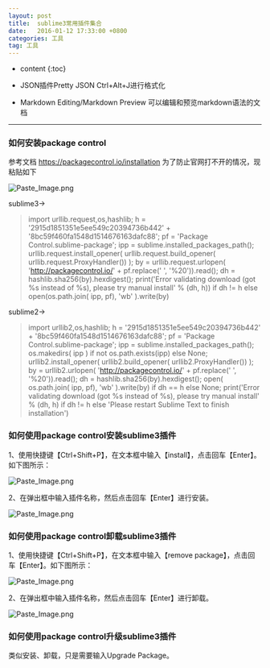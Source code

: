```yaml
---
layout: post
title:  sublime3常用插件集合
date:   2016-01-12 17:33:00 +0800
categories: 工具
tag: 工具
---
```


* content
{:toc}


* JSON插件Pretty JSON
Ctrl+Alt+J进行格式化

* Markdown Editing/Markdown Preview
可以编辑和预览markdown语法的文档

------

### 如何安装package control
参考文档 https://packagecontrol.io/installation
为了防止官网打不开的情况，现粘贴如下

![Paste_Image.png](http://upload-images.jianshu.io/upload_images/845143-c74d4192a72fc25f.png?jianshufrom=true)

sublime3->
> import urllib.request,os,hashlib; h = '2915d1851351e5ee549c20394736b442' + '8bc59f460fa1548d1514676163dafc88'; pf = 'Package Control.sublime-package'; ipp = sublime.installed_packages_path(); urllib.request.install_opener( urllib.request.build_opener( urllib.request.ProxyHandler()) ); by = urllib.request.urlopen( 'http://packagecontrol.io/' + pf.replace(' ', '%20')).read(); dh = hashlib.sha256(by).hexdigest(); print('Error validating download (got %s instead of %s), please try manual install' % (dh, h)) if dh != h else open(os.path.join( ipp, pf), 'wb' ).write(by)

sublime2->
> import urllib2,os,hashlib; h = '2915d1851351e5ee549c20394736b442' + '8bc59f460fa1548d1514676163dafc88'; pf = 'Package Control.sublime-package'; ipp = sublime.installed_packages_path(); os.makedirs( ipp ) if not os.path.exists(ipp) else None; urllib2.install_opener( urllib2.build_opener( urllib2.ProxyHandler()) ); by = urllib2.urlopen( 'http://packagecontrol.io/' + pf.replace(' ', '%20')).read(); dh = hashlib.sha256(by).hexdigest(); open( os.path.join( ipp, pf), 'wb' ).write(by) if dh == h else None; print('Error validating download (got %s instead of %s), please try manual install' % (dh, h) if dh != h else 'Please restart Sublime Text to finish installation')

### 如何使用package control安装sublime3插件
1、使用快捷键【Ctrl+Shift+P】，在文本框中输入【install】，点击回车【Enter】。如下图所示：

![Paste_Image.png](http://upload-images.jianshu.io/upload_images/845143-888d1f610f3d6f62.png?jianshufrom=true)

2、在弹出框中输入插件名称，然后点击回车【Enter】进行安装。

![Paste_Image.png](http://upload-images.jianshu.io/upload_images/845143-d2c492bcc098e6cf.png?jianshufrom=true)

### 如何使用package control卸载sublime3插件

1、使用快捷键【Ctrl+Shift+P】，在文本框中输入【remove package】，点击回车【Enter】。如下图所示：

![Paste_Image.png](http://upload-images.jianshu.io/upload_images/845143-b817a157f09b746a.png?jianshufrom=true)

2、在弹出框中输入插件名称，然后点击回车【Enter】进行卸载。

![Paste_Image.png](http://upload-images.jianshu.io/upload_images/845143-06ba0a7d3dca966c.png?jianshufrom=true)

### 如何使用package control升级sublime3插件
类似安装、卸载，只是需要输入Upgrade Package。